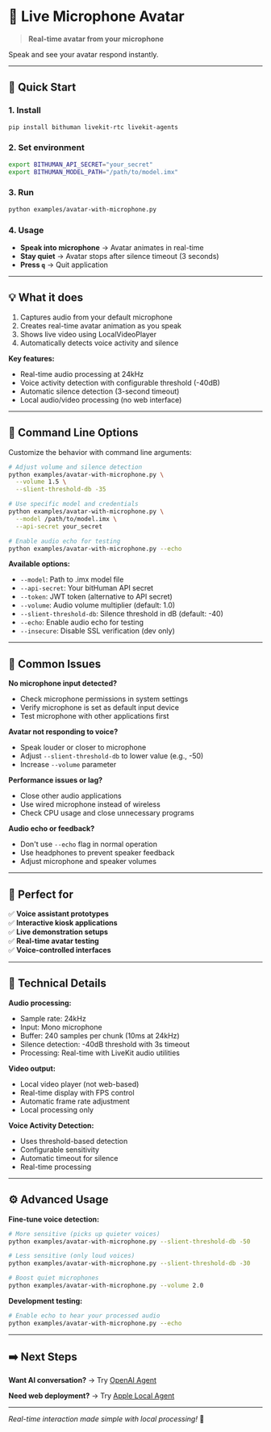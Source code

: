 # 🎤 Live Microphone Avatar

> **Real-time avatar from your microphone**

Speak and see your avatar respond instantly.

---

## 🚀 Quick Start

### 1. Install
```bash
pip install bithuman livekit-rtc livekit-agents
```

### 2. Set environment
```bash
export BITHUMAN_API_SECRET="your_secret"
export BITHUMAN_MODEL_PATH="/path/to/model.imx"
```

### 3. Run
```bash
python examples/avatar-with-microphone.py
```

### 4. Usage
- **Speak into microphone** → Avatar animates in real-time
- **Stay quiet** → Avatar stops after silence timeout (3 seconds)
- **Press `q`** → Quit application

---

## 💡 What it does

1. Captures audio from your default microphone
2. Creates real-time avatar animation as you speak
3. Shows live video using LocalVideoPlayer
4. Automatically detects voice activity and silence

**Key features:**
- Real-time audio processing at 24kHz
- Voice activity detection with configurable threshold (-40dB)
- Automatic silence detection (3-second timeout)
- Local audio/video processing (no web interface)

---

## 🔧 Command Line Options

Customize the behavior with command line arguments:

```bash
# Adjust volume and silence detection
python examples/avatar-with-microphone.py \
  --volume 1.5 \
  --slient-threshold-db -35

# Use specific model and credentials
python examples/avatar-with-microphone.py \
  --model /path/to/model.imx \
  --api-secret your_secret

# Enable audio echo for testing
python examples/avatar-with-microphone.py --echo
```

**Available options:**
- `--model`: Path to .imx model file
- `--api-secret`: Your bitHuman API secret  
- `--token`: JWT token (alternative to API secret)
- `--volume`: Audio volume multiplier (default: 1.0)
- `--slient-threshold-db`: Silence threshold in dB (default: -40)
- `--echo`: Enable audio echo for testing
- `--insecure`: Disable SSL verification (dev only)

---

## 🔧 Common Issues

**No microphone input detected?**
- Check microphone permissions in system settings
- Verify microphone is set as default input device
- Test microphone with other applications first

**Avatar not responding to voice?**
- Speak louder or closer to microphone
- Adjust `--slient-threshold-db` to lower value (e.g., -50)
- Increase `--volume` parameter

**Performance issues or lag?**
- Close other audio applications
- Use wired microphone instead of wireless
- Check CPU usage and close unnecessary programs

**Audio echo or feedback?**
- Don't use `--echo` flag in normal operation
- Use headphones to prevent speaker feedback
- Adjust microphone and speaker volumes

---

## 🎯 Perfect for

✅ **Voice assistant prototypes**  
✅ **Interactive kiosk applications**  
✅ **Live demonstration setups**  
✅ **Real-time avatar testing**  
✅ **Voice-controlled interfaces**

---

## 🔧 Technical Details

**Audio processing:**
- Sample rate: 24kHz
- Input: Mono microphone
- Buffer: 240 samples per chunk (10ms at 24kHz)
- Silence detection: -40dB threshold with 3s timeout
- Processing: Real-time with LiveKit audio utilities

**Video output:**
- Local video player (not web-based)
- Real-time display with FPS control
- Automatic frame rate adjustment
- Local processing only

**Voice Activity Detection:**
- Uses threshold-based detection
- Configurable sensitivity
- Automatic timeout for silence
- Real-time processing

---

## ⚙️ Advanced Usage

**Fine-tune voice detection:**
```bash
# More sensitive (picks up quieter voices)
python examples/avatar-with-microphone.py --slient-threshold-db -50

# Less sensitive (only loud voices)
python examples/avatar-with-microphone.py --slient-threshold-db -30

# Boost quiet microphones
python examples/avatar-with-microphone.py --volume 2.0
```

**Development testing:**
```bash
# Enable echo to hear your processed audio
python examples/avatar-with-microphone.py --echo
```

---

## ➡️ Next Steps

**Want AI conversation?** → Try [OpenAI Agent](#/examples/livekit-openai-agent)

**Need web deployment?** → Try [Apple Local Agent](#/examples/livekit-apple-local)

---

*Real-time interaction made simple with local processing!* 🚀 